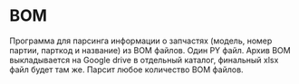 # BOM
Программа для парсинга информации о запчастях (модель, номер партии, парткод и название) из BOM файлов.
Один PY файл.
Архив BOM выкладывается на Google drive в отдельный каталог, финальный xlsx файл будет там же.
Парсит любое количество BOM файлов.
